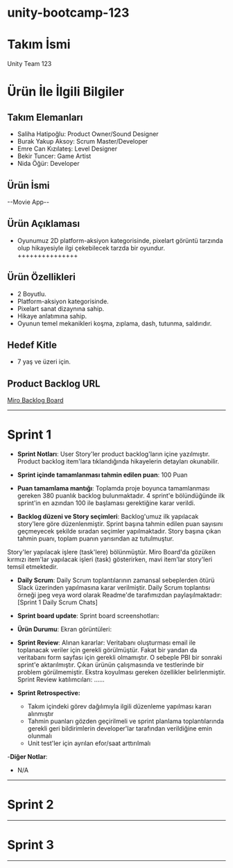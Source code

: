 # unity-bootcamp-123

# **Takım İsmi**

Unity Team 123

# Ürün İle İlgili Bilgiler

## Takım Elemanları

- Saliha Hatipoğlu: Product Owner/Sound Designer
- Burak Yakup Aksoy: Scrum Master/Developer
- Emre Can Kızılateş: Level Designer
- Bekir Tuncer: Game Artist
- Nida Öğür: Developer

## Ürün İsmi

--Movie App--

## Ürün Açıklaması

- Oyunumuz 2D platform-aksiyon kategorisinde, pixelart görüntü tarzında olup hikayesiyle ilgi çekebilecek tarzda bir oyundur. 
+++++++++++++++

## Ürün Özellikleri

- 2 Boyutlu.
- Platform-aksiyon kategorisinde.
- Pixelart sanat dizaynına sahip.
- Hikaye anlatımına sahip.
- Oyunun temel mekanikleri koşma, zıplama, dash, tutunma, saldırıdır. 

## Hedef Kitle

- 7 yaş ve üzeri için.


## Product Backlog URL

[Miro Backlog Board](https://miro.com/app/board/uXjVO2HkoNw=/)

---

# Sprint 1

- **Sprint Notları**: User Story'ler product backlog'ların içine yazılmıştır. Product backlog item'lara tıklandığında hikayelerin detayları okunabilir.

- **Sprint içinde tamamlanması tahmin edilen puan**: 100 Puan

- **Puan tamamlama mantığı**: Toplamda proje boyunca tamamlanması gereken 380 puanlık backlog bulunmaktadır. 4 sprint'e bölündüğünde ilk sprint'in en azından 100 ile başlaması gerektiğine karar verildi.

- **Backlog düzeni ve Story seçimleri**: Backlog'umuz ilk yapılacak story'lere göre düzenlenmiştir. Sprint başına tahmin edilen puan sayısını geçmeyecek şekilde sıradan seçimler yapılmaktadır. Story başına çıkan tahmin puanı, toplam puanın yarısından az tutulmuştur. 

Story'ler yapılacak işlere (task'lere) bölünmüştür. Miro Board'da gözüken kırmızı item'lar yapılacak işleri (task) gösterirken, mavi item'lar story'leri temsil etmektedir.

- **Daily Scrum**: Daily Scrum toplantılarının zamansal sebeplerden ötürü Slack üzerinden yapılmasına karar verilmiştir. Daily Scrum toplantısı örneği jpeg veya word olarak Readme'de tarafımızdan paylaşılmaktadır: [Sprint 1 Daily Scrum Chats]

- **Sprint board update**: Sprint board screenshotları: 


- **Ürün Durumu**: Ekran görüntüleri:
 

- **Sprint Review**: 
Alınan kararlar: Veritabanı oluşturması email ile toplanacak veriler için gerekli görülmüştür. Fakat bir yandan da veritabanı form sayfası için gerekli olmamıştır. O sebeple PBI bir sonraki sprint'e aktarılmıştır. Çıkan ürünün çalışmasında ve testlerinde bir problem görülmemiştir. Ekstra koyulması gereken özellikler belirlenmiştir. Sprint Review katılımcıları: ......

- **Sprint Retrospective:**
  - Takım içindeki görev dağılımıyla ilgili düzenleme yapılması kararı alınmıştır
  - Tahmin puanları gözden geçirilmeli ve sprint planlama toplantılarında gerekli geri bildirimlerin developer'lar tarafından verildiğine emin olunmalı
  - Unit test'ler için ayrılan efor/saat arttırılmalı 

-**Diğer Notlar**:
- N/A

---

# Sprint 2


---

# Sprint 3

---
